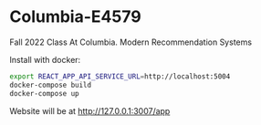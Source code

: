 # Columbia-E4579
Fall 2022 Class At Columbia. Modern Recommendation Systems

Install with docker:
```bash
export REACT_APP_API_SERVICE_URL=http://localhost:5004
docker-compose build
docker-compose up
```
Website will be at http://127.0.0.1:3007/app